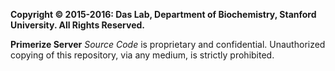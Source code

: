 **Copyright &copy; 2015-2016: Das Lab, Department of Biochemistry, Stanford University. All Rights Reserved.**

**Primerize Server** _Source Code_ is proprietary and confidential. Unauthorized copying of this repository, via any medium, is strictly prohibited.

